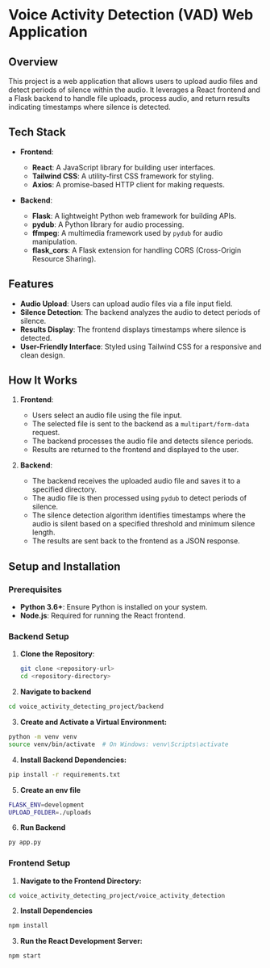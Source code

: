 # Voice Activity Detection (VAD) Web Application

## Overview

This project is a web application that allows users to upload audio files and detect periods of silence within the audio. It leverages a React frontend and a Flask backend to handle file uploads, process audio, and return results indicating timestamps where silence is detected.

## Tech Stack

- **Frontend**: 
  - **React**: A JavaScript library for building user interfaces.
  - **Tailwind CSS**: A utility-first CSS framework for styling.
  - **Axios**: A promise-based HTTP client for making requests.

- **Backend**:
  - **Flask**: A lightweight Python web framework for building APIs.
  - **pydub**: A Python library for audio processing.
  - **ffmpeg**: A multimedia framework used by `pydub` for audio manipulation.
  - **flask_cors**: A Flask extension for handling CORS (Cross-Origin Resource Sharing).

## Features

- **Audio Upload**: Users can upload audio files via a file input field.
- **Silence Detection**: The backend analyzes the audio to detect periods of silence.
- **Results Display**: The frontend displays timestamps where silence is detected.
- **User-Friendly Interface**: Styled using Tailwind CSS for a responsive and clean design.

## How It Works

1. **Frontend**:
   - Users select an audio file using the file input.
   - The selected file is sent to the backend as a `multipart/form-data` request.
   - The backend processes the audio file and detects silence periods.
   - Results are returned to the frontend and displayed to the user.

2. **Backend**:
   - The backend receives the uploaded audio file and saves it to a specified directory.
   - The audio file is then processed using `pydub` to detect periods of silence.
   - The silence detection algorithm identifies timestamps where the audio is silent based on a specified threshold and minimum silence length.
   - The results are sent back to the frontend as a JSON response.

## Setup and Installation

### Prerequisites

- **Python 3.6+**: Ensure Python is installed on your system.
- **Node.js**: Required for running the React frontend.

### Backend Setup

1. **Clone the Repository**:

   ```bash
   git clone <repository-url>
   cd <repository-directory>
   ```

2. **Navigate to backend**
```bash
cd voice_activity_detecting_project/backend
```

3. **Create and Activate a Virtual Environment:**
```bash
python -m venv venv
source venv/bin/activate  # On Windows: venv\Scripts\activate
```

4. **Install Backend Dependencies:**

```bash
pip install -r requirements.txt
```

5. **Create an env file**

```bash
FLASK_ENV=development
UPLOAD_FOLDER=./uploads
```

6. **Run Backend**

```bash
py app.py
```

### Frontend Setup

1. **Navigate to the Frontend Directory:**

```bash
cd voice_activity_detecting_project/voice_activity_detection
```

2. **Install Dependencies**

```bash
npm install
```

3. **Run the React Development Server:**

```bash
npm start
```